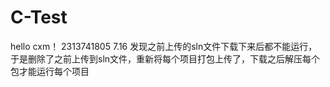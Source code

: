 # C-Test
hello cxm！
 2313741805
7.16 发现之前上传的sln文件下载下来后都不能运行，于是删除了之前上传到sln文件，重新将每个项目打包上传了，下载之后解压每个包才能运行每个项目

